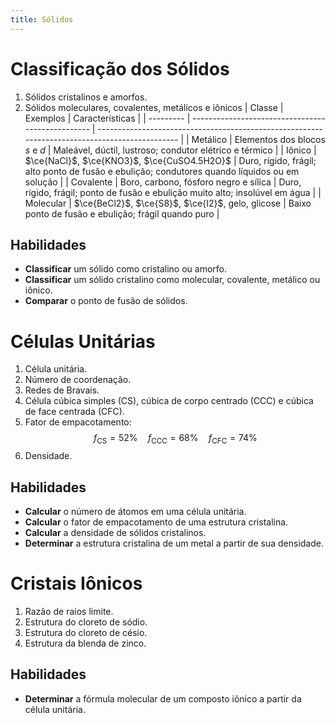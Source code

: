 ```yaml
---
title: Sólidos
---
```


# Classificação dos Sólidos

1. Sólidos cristalinos e amorfos.
2. Sólidos moleculares, covalentes, metálicos e iônicos
    | Classe    | Exemplos                                          | Características                                                                                |
    | --------- | ------------------------------------------------- | ---------------------------------------------------------------------------------------------- |
    | Metálico  | Elementos dos blocos $s$ e $d$                    | Maleável, dúctil, lustroso; condutor elétrico e térmico                                        |
    | Iônico    | $\ce{NaCl}$, $\ce{KNO3}$, $\ce{CuSO4.5H2O}$       | Duro, rígido, frágil; alto ponto de fusão e ebulição; condutores quando líquidos ou em solução |
    | Covalente | Boro, carbono, fósforo negro e sílica             | Duro, rígido, frágil; ponto de fusão e ebulição muito alto; insolúvel em água                  |
    | Molecular | $\ce{BeCl2}$, $\ce{S8}$, $\ce{I2}$, gelo, glicose | Baixo ponto de fusão e ebulição; frágil quando puro                                            |


## Habilidades

- **Classificar** um sólido como cristalino ou amorfo.
- **Classificar** um sólido cristalino como molecular, covalente, metálico ou iônico.
- **Comparar** o ponto de fusão de sólidos.


# Células Unitárias

1. Célula unitária.
2. Número de coordenação.
3. Redes de Bravais.
4. Célula cúbica simples (CS), cúbica de corpo centrado (CCC) e cúbica de face centrada (CFC).
5. Fator de empacotamento:
    $$
    f_\text{CS} = 52\% 
    \quad f_\text{CCC} = 68\% 
    \quad f_\text{CFC} = 74\% 
    $$
6. Densidade.

## Habilidades

- **Calcular** o número de átomos em uma célula unitária.
- **Calcular** o fator de empacotamento de uma estrutura cristalina.
- **Calcular** a densidade de sólidos cristalinos.
- **Determinar** a estrutura cristalina de um metal a partir de sua densidade.

# Cristais Iônicos

1. Razão de raios limite.
2. Estrutura do cloreto de sódio.
3. Estrutura do cloreto de césio.
4. Estrutura da blenda de zinco.

## Habilidades

- **Determinar** a fórmula molecular de um composto iônico a partir da célula unitária.